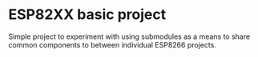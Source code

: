 # ESP82XX basic project

Simple project to experiment with using submodules as a means to share common components to between individual ESP8266 projects.

